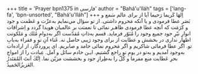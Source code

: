 +++
title = 'Prayer bpn1375 in فارسی'
author = "Bahá'u'lláh"
tags = ['lang-fa', 'bpn-unsorted', "Bahá'u'lláh"]
+++
اِلهَا كَريما رَحيما
آيا از برای عالم سَمع و بَصَر عطا فرمودی و يا آنكه مَحروم داشتی. از تو سؤال مي‌نمايم به‌عزّت و عَظمت و جود و كَرَمَت كه آنچه عطا فرمودی ظاهـر نمائی تا نعمتت بر عالميان هويدا گردد و اِشراقات انوارِ نيّرِ جود جميع وجود را مُنَوّر فرمايد. قسم به‌ذاتِ مُقدّست اگر به‌دوامِ مُلك و مَلكوتت اظهار نداری در بخشش و عطايت از برای وجود رَيبی حاصل نه. غَناء آنِ تو و فقراء به‌بابِ تو. اگر عطا فرمائی شاكريم و اگر مَحروم نمائی حامد و صابريم. ای پروردگار، از اراده‌ات به‌وجود آمديم و به‌تو در يومِ تو راجع گشتيم. ايـن خادم سائل و آمل. عِبادت را از امواجِ بحرِ عَطايت منع مفرما و كُلّ را به‌طِرازِ جود و بخششت مزيّن نما. اِنَّكَ اَنتَ المُقتَدرُ العَزيزُالحَميدُ.
